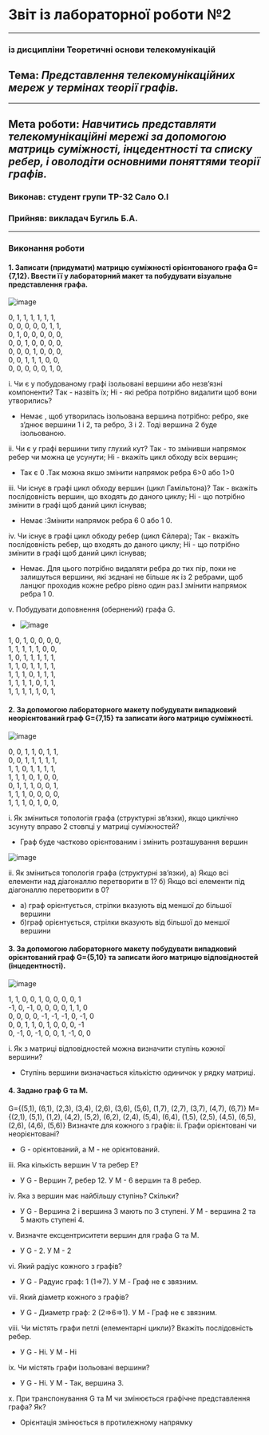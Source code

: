 # Звіт із лабораторної роботи №2
---
### із дисципліни Теоретичні основи телекомунікацій
## Тема: *Представлення телекомунікаційних мереж у термінах теорії графів.*
---
## Мета роботи: *Навчитись представляти телекомунікаційні мережі за допомогою матриць суміжності, інцедентності та списку ребер, і оволодіти основними поняттями теорії графів.*

### Виконав: студент групи ТР-32 Сало О.І
### Прийняв: викладач Бугиль Б.А.
---

### Виконання роботи
#### 1. Записати (придумати) матрицю суміжності орієнтованого графа G={7,12}. Ввести її у лабораторний макет та побудувати візуальне представлення графа.
![image](https://github.com/OlegSalo/Salo_lab_totk_2021/blob/main/lab_2/1.1.png)

0, 1, 1, 1, 1, 1, 1,  
0, 0, 0, 0, 0, 1, 1,  
0, 1, 0, 0, 0, 0, 0,  
0, 0, 1, 0, 0, 0, 0,  
0, 0, 0, 1, 0, 0, 0,  
0, 0, 1, 1, 1, 0, 0,  
0, 0, 0, 0, 0, 1, 0,  


i. Чи є у побудованому графі ізольовані вершини або незв’язні компоненти? Tак - назвіть їх; Hі - які ребра потрібно видалити щоб вони утворились?
* Немає , щоб утворилась ізольована вершина потрібно: ребро, яке з’днює вершини 1 і 2, та ребро, 3 і 2. Тоді вершина 2 буде ізольованою.

ii.	Чи є у графі вершини типу глухий кут? Так - то змінивши напрямок ребер чи можна це усунути; Hі - вкажіть цикл обходу всіх вершин;
* Так є 0 .Так можна якшо змінити напрямок ребра  6>0 або 1>0

iii.	Чи існує в графі цикл обходу вершин (цикл Гамільтона)? Так - вкажіть послідовність вершин, що входять до даного циклу; Hі - що потрібно змінити в графі щоб даний цикл існував;
* Немає :Змінити напрямок ребра 6 0 або 1 0.

iv.	Чи існує в графі цикл обходу ребер (цикл Єйлера); Так - вкажіть послідовність ребер, що входять до даного циклу; Hі - що потрібно змінити в графі щоб даний цикл існував;
* Немає. Для цього потрібно видаляти ребра до тих пір, поки не залишуться вершини, які зєднані не більше як із 2 ребрами, щоб ланцюг проходив кожне ребро рівно один раз.І змінити напрямок ребра 1 0.

v.	Побудувати доповнення (обернений) графа G.
* ![image](https://github.com/OlegSalo/Salo_lab_totk_2021/blob/main/lab_2/1.2.png)

1, 0, 1, 0, 0, 0, 0,  
1, 1, 1, 1, 1, 0, 0,  
1, 0, 1, 1, 1, 1, 1,  
1, 1, 0, 1, 1, 1, 1,  
1, 1, 1, 0, 1, 1, 1,  
1, 1, 1, 1, 0, 1, 1,  
1, 1, 1, 1, 1, 0, 1,  
  

  
#### 2.	За допомогою лабораторного макету побудувати випадковий неорієнтований граф G={7,15} та записати його матрицю суміжності.
![image](https://github.com/OlegSalo/Salo_lab_totk_2021/blob/main/lab_2/2.1.png)

0, 0, 1, 1, 0, 1, 1,  
0, 0, 1, 1, 1, 1, 1,  
1, 1, 0, 1, 1, 1, 1,  
1, 1, 1, 0, 1, 0, 0,  
0, 1, 1, 1, 0, 0, 1,  
1, 1, 1, 0, 0, 0, 0,  
1, 1, 1, 0, 1, 0, 0,  



i.	Як зміниться топологія графа (структурні зв’язки), якщо циклічно зсунуту вправо 2 стовпці у матриці суміжностей?
* Граф буде частково орієнтованим і змінить розташування вершин

![image](https://github.com/OlegSalo/Salo_lab_totk_2021/blob/main/lab_2/2.2.png)

ii.	Як зміниться топологія графа (структурні зв’язки), а) Якщо всі елементи над діагоналлю перетворити в 1? б) Якщо всі елементи під діагоналлю перетворити в 0?
* а) граф орієнтується, стрілки вказують від меншої до більшої вершини
* б)граф орієнтується, стрілки вказують від більшої до меншої вершини

#### 3.	За допомогою лабораторного макету побудувати випадковий орієнтований граф G={5,10} та записати його матрицю відповідностей (інцедентності).

![image](https://github.com/OlegSalo/Salo_lab_totk_2021/blob/main/lab_2/3.1.png)

1, 1, 0, 0, 1, 0, 0, 0, 0, 1  
-1, 0, -1, 0, 0, 0, 0, 1, 1, 0  
0, 0, 0, 0, -1, -1, -1, 0, -1, 0  
0, 0, 1, 1, 0, 1, 0, 0, 0, -1  
0, -1, 0, -1, 0, 0, 1, -1, 0, 0  



i.	Як з матриці відповідностей можна визначити ступінь кожної вершини?
* Ступінь вершини визначається кількістю одиничок у рядку матриці.

#### 4.	Задано граф G та M.
G={(5,1), (6,1), (2,3), (3,4), (2,6), (3,6), (5,6), (1,7), (2,7), (3,7), (4,7), (6,7)}
M={(2,1), (5,1), (1,2), (4,2), (5,2), (6,2), (2,4), (5,4), (6,4), (1,5), (2,5), (4,5), (6,5), (2,6), (4,6), (5,6)}
Визначте для кожного з графів:
ii.	Графи орієнтовані чи неорієнтовані?
* G - орієнтований, а M - не орієнтований.

iii.	Яка кількість вершин V та ребер E?
* У G - Вершин 7, ребер 12. У М - 6 вершин та 8 ребер.

iv.	Яка з вершин має найбільшу ступінь? Скільки?
* У G - Вершина 2 і вершина 3 мають по 3 ступені. У М - вершина 2 та 5 мають ступені 4.

v.	Визначте ексцентриситети вершин для графа G та M.
* У G - 2. У M - 2

vi.	Який радіус кожного з графів?
* У G - Радуис граф: 1 (1⇒7). У M - Граф не є звязним.

vii.	Який діаметр кожного з графів?
* У G - Диаметр граф: 2 (2⇒6⇒1). У M - Граф не є звязним.

viii.	Чи містять графи петлі (елементарні цикли)? Вкажіть послідовність ребер.
* У G - Ні. У M - Ні

ix.	Чи містять графи ізольовані вершини?
* У G - Ні. У M - Так, вершина 3.

x.	При транспонування G та M чи змінюється графічне представлення графа? Як?
* Орієнтація змінюється в протилежному напрямку
